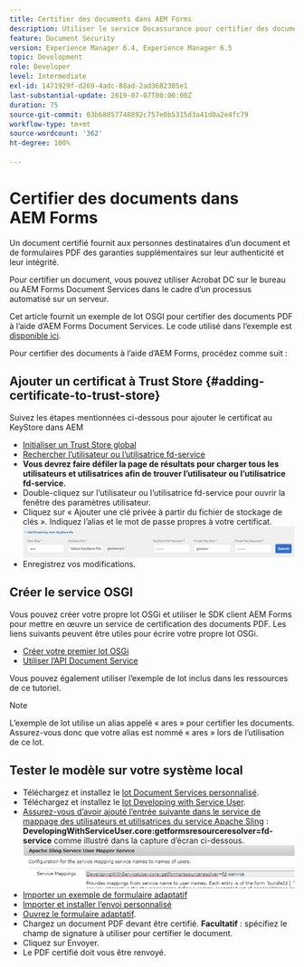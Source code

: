 ```yaml
---
title: Certifier des documents dans AEM Forms
description: Utiliser le service Docassurance pour certifier des documents PDF dans AEM Forms
feature: Document Security
version: Experience Manager 6.4, Experience Manager 6.5
topic: Development
role: Developer
level: Intermediate
exl-id: 1471929f-d269-4adc-88ad-2ad3682305e1
last-substantial-update: 2019-07-07T00:00:00Z
duration: 75
source-git-commit: 03b68057748892c757e0b5315d3a41d0a2e4fc79
workflow-type: tm+mt
source-wordcount: '362'
ht-degree: 100%

---
```


# Certifier des documents dans AEM Forms

Un document certifié fournit aux personnes destinataires d’un document et de formulaires PDF des garanties supplémentaires sur leur authenticité et leur intégrité.

Pour certifier un document, vous pouvez utiliser Acrobat DC sur le bureau ou AEM Forms Document Services dans le cadre d’un processus automatisé sur un serveur.

Cet article fournit un exemple de lot OSGI pour certifier des documents PDF à l’aide d’AEM Forms Document Services. Le code utilisé dans l’exemple est [disponible ici](https://helpx.adobe.com/fr/experience-manager/6-4/forms/using/aem-document-services-programmatically.html).

Pour certifier des documents à l’aide d’AEM Forms, procédez comme suit :

## Ajouter un certificat à Trust Store {#adding-certificate-to-trust-store}

Suivez les étapes mentionnées ci-dessous pour ajouter le certificat au KeyStore dans AEM

* [Initialiser un Trust Store global](http://localhost:4502/libs/granite/security/content/truststore.html)
* [Rechercher l’utilisateur ou l’utilisatrice fd-service](http://localhost:4502/security/users.html)
* **Vous devrez faire défiler la page de résultats pour charger tous les utilisateurs et utilisatrices afin de trouver l’utilisateur ou l’utilisatrice fd-service.**
* Double-cliquez sur l’utilisateur ou l’utilisatrice fd-service pour ouvrir la fenêtre des paramètres utilisateur.
* Cliquez sur « Ajouter une clé privée à partir du fichier de stockage de clés ». Indiquez l’alias et le mot de passe propres à votre certificat.
  ![add-certificate](assets/adding-certificate-keystore.PNG)
* Enregistrez vos modifications.

## Créer le service OSGI

Vous pouvez créer votre propre lot OSGi et utiliser le SDK client AEM Forms pour mettre en œuvre un service de certification des documents PDF. Les liens suivants peuvent être utiles pour écrire votre propre lot OSGi.

* [Créer votre premier lot OSGi](https://experienceleague.adobe.com/docs/experience-manager-learn/sites/developing/aem-project-archetype.html?lang=fr)
* [Utiliser l’API Document Service](https://helpx.adobe.com/fr/experience-manager/6-4/forms/using/aem-document-services-programmatically.html)

Vous pouvez également utiliser l’exemple de lot inclus dans les ressources de ce tutoriel.

>[!NOTE]
>
>L’exemple de lot utilise un alias appelé « ares » pour certifier les documents. Assurez-vous donc que votre alias est nommé « ares » lors de l’utilisation de ce lot.

## Tester le modèle sur votre système local

* Téléchargez et installez le [lot Document Services personnalisé](/help/forms/assets/common-osgi-bundles/AEMFormsDocumentServices.core-1.0-SNAPSHOT.jar).
* Téléchargez et installez le [lot Developing with Service User](/help/forms/assets/common-osgi-bundles/DevelopingWithServiceUser.jar).
* [Assurez-vous d’avoir ajouté l’entrée suivante dans le service de mappage des utilisateurs et utilisatrices du service Apache Sling](http://localhost:4502/system/console/configMgr) :
  **DevelopingWithServiceUser.core:getformsresourceresolver=fd-service** comme illustré dans la capture d’écran ci-dessous.
  ![User-Mapper](assets/user-mapper-service.PNG)
* [Importer un exemple de formulaire adaptatif](assets/certify-pdf-af.zip)
* [Importer et installer l’envoi personnalisé](assets/custom-submit-certify.zip)
* [Ouvrez le formulaire adaptatif](http://localhost:4502/content/dam/formsanddocuments/certifypdf/jcr:content?wcmmode=disabled).
* Chargez un document PDF devant être certifié.
  **Facultatif** : spécifiez le champ de signature à utiliser pour certifier le document.
* Cliquez sur Envoyer.
* Le PDF certifié doit vous être renvoyé.
